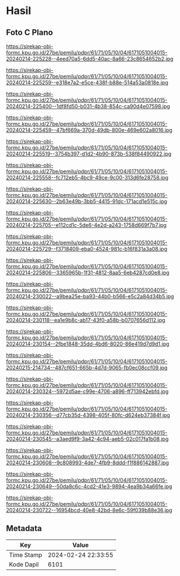 # Hasil

## Foto C Plano

https://sirekap-obj-formc.kpu.go.id/27be/pemilu/pdpr/61/71/05/10/04/6171051004015-20240214-225228--4eed70a5-6dd5-40ac-8a66-23c8654652b2.jpg

https://sirekap-obj-formc.kpu.go.id/27be/pemilu/pdpr/61/71/05/10/04/6171051004015-20240214-225259--e318e7a2-e5ce-438f-b88e-514a53a0818e.jpg

https://sirekap-obj-formc.kpu.go.id/27be/pemilu/pdpr/61/71/05/10/04/6171051004015-20240214-225400--1df8fd50-b031-4b38-854c-ca90d4e07598.jpg

https://sirekap-obj-formc.kpu.go.id/27be/pemilu/pdpr/61/71/05/10/04/6171051004015-20240214-225459--47bf669a-370d-49db-800e-469e602a8016.jpg

https://sirekap-obj-formc.kpu.go.id/27be/pemilu/pdpr/61/71/05/10/04/6171051004015-20240214-225519--3754b397-d1d2-4b90-873b-538f84490922.jpg

https://sirekap-obj-formc.kpu.go.id/27be/pemilu/pdpr/61/71/05/10/04/6171051004015-20240214-225558--fc712eb5-4bc9-49ce-9c00-313d6fe28758.jpg

https://sirekap-obj-formc.kpu.go.id/27be/pemilu/pdpr/61/71/05/10/04/6171051004015-20240214-225630--2b63e49b-3bb5-4415-91dc-171acd1e515c.jpg

https://sirekap-obj-formc.kpu.go.id/27be/pemilu/pdpr/61/71/05/10/04/6171051004015-20240214-225705--e112cd1c-5de6-4e2d-a243-1758d669f7b7.jpg

https://sirekap-obj-formc.kpu.go.id/27be/pemilu/pdpr/61/71/05/10/04/6171051004015-20240214-225729--f3718409-eba0-4524-981c-b16f831a3a08.jpg

https://sirekap-obj-formc.kpu.go.id/27be/pemilu/pdpr/61/71/05/10/04/6171051004015-20240214-225806--3365965b-1f31-4812-8aa5-6eb4287cd0e8.jpg

https://sirekap-obj-formc.kpu.go.id/27be/pemilu/pdpr/61/71/05/10/04/6171051004015-20240214-230022--a9bea25e-ba93-44b0-b566-e5c2a84d34b5.jpg

https://sirekap-obj-formc.kpu.go.id/27be/pemilu/pdpr/61/71/05/10/04/6171051004015-20240214-230118--ea1e9b8c-ab17-43f0-a58b-b0707656d112.jpg

https://sirekap-obj-formc.kpu.go.id/27be/pemilu/pdpr/61/71/05/10/04/6171051004015-20240214-230154--2fbe1848-35dd-4bd6-8020-86e419d7d9d1.jpg

https://sirekap-obj-formc.kpu.go.id/27be/pemilu/pdpr/61/71/05/10/04/6171051004015-20240215-214734--487cf651-665b-4d7d-9065-fb0ec08ccf09.jpg

https://sirekap-obj-formc.kpu.go.id/27be/pemilu/pdpr/61/71/05/10/04/6171051004015-20240214-230324--5972d5ae-c99e-4706-a896-ff713942ebfd.jpg

https://sirekap-obj-formc.kpu.go.id/27be/pemilu/pdpr/61/71/05/10/04/6171051004015-20240214-230356--d77cb35d-4398-405f-80fc-d624eb37384f.jpg

https://sirekap-obj-formc.kpu.go.id/27be/pemilu/pdpr/61/71/05/10/04/6171051004015-20240214-230545--a3aed9f9-3a42-4c94-aeb5-02c017fa1b08.jpg

https://sirekap-obj-formc.kpu.go.id/27be/pemilu/pdpr/61/71/05/10/04/6171051004015-20240214-230608--9c808993-4de7-4fb9-8ddd-f1f886142887.jpg

https://sirekap-obj-formc.kpu.go.id/27be/pemilu/pdpr/61/71/05/10/04/6171051004015-20240214-230649--50da8c6c-4cd2-41e3-9894-4ea9b34a66fe.jpg

https://sirekap-obj-formc.kpu.go.id/27be/pemilu/pdpr/61/71/05/10/04/6171051004015-20240214-230722--16954bcd-40e8-42bd-8e6c-59f039b88e36.jpg


## Metadata

| Key        | Value               |
| ---------- | ------------------- |
| Time Stamp | 2024-02-24 22:33:55 |
| Kode Dapil | 6101                |



